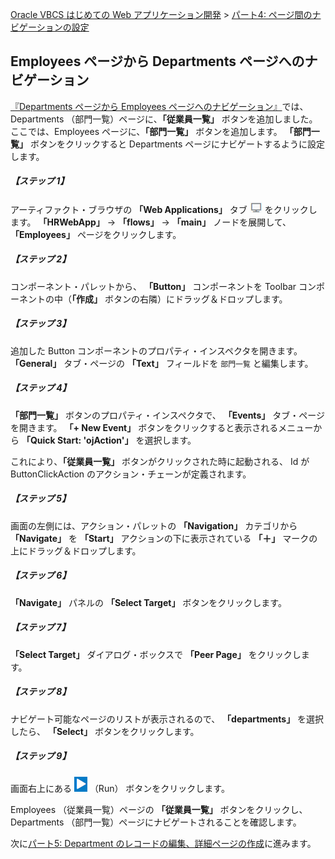 [Oracle VBCS はじめての Web アプリケーション開発](../../README.md) >
[パート4: ページ間のナビゲーションの設定](README.md)

## Employees ページから Departments ページへのナビゲーション

[『Departments ページから Employees ページへのナビゲーション』](departments_to_employees.md)では、 Departments （部門一覧）ページに、**「従業員一覧」** ボタンを追加しました。
ここでは、Employees ページに、**「部門一覧」** ボタンを追加します。
**「部門一覧」** ボタンをクリックすると Departments ページにナビゲートするように設定します。

##### 【ステップ 1】

アーティファクト・ブラウザの **「Web Applications」** タブ
<img src="../icons/vbcsca_webapp_icon.png" alt="Web Applications アイコン">
をクリックします。
**「HRWebApp」** → **「flows」** → **「main」** ノードを展開して、 **「Employees」** ページをクリックします。

##### 【ステップ 2】

コンポーネント・パレットから、 **「Button」** コンポーネントを Toolbar コンポーネントの中（**「作成」** ボタンの右隣）にドラッグ＆ドロップします。

##### 【ステップ 3】

追加した Button コンポーネントのプロパティ・インスペクタを開きます。
**「General」** タブ・ページの **「Text」** フィールドを `部門一覧` と編集します。

##### 【ステップ 4】

**「部門一覧」** ボタンのプロパティ・インスペクタで、 **「Events」** タブ・ページを開きます。
**「+ New Event」** ボタンをクリックすると表示されるメニューから **「Quick Start: 'ojAction'」** を選択します。

これにより、**「従業員一覧」** ボタンがクリックされた時に起動される、 Id が ButtonClickAction のアクション・チェーンが定義されます。

##### 【ステップ 5】

画面の左側には、アクション・パレットの **「Navigation」** カテゴリから **「Navigate」** を **「Start」** アクションの下に表示されている **「＋」** マークの上にドラッグ＆ドロップします。

##### 【ステップ 6】

**「Navigate」** パネルの **「Select Target」** ボタンをクリックします。

##### 【ステップ 7】

**「Select Target」** ダイアログ・ボックスで **「Peer Page」** をクリックします。

##### 【ステップ 8】

ナビゲート可能なページのリストが表示されるので、 **「departments」** を選択したら、 **「Select」** ボタンをクリックします。

##### 【ステップ 9】

画面右上にある
<img src="../icons/vbcsnd_run_icon.png" alt="Run アイコン">
（Run） ボタンをクリックします。

Employees （従業員一覧）ページの **「従業員一覧」** ボタンをクリックし、Departments （部門一覧）ページにナビゲートされることを確認します。  

次に[パート5: Department のレコードの編集、詳細ページの作成](../part5/README.md)に進みます。

